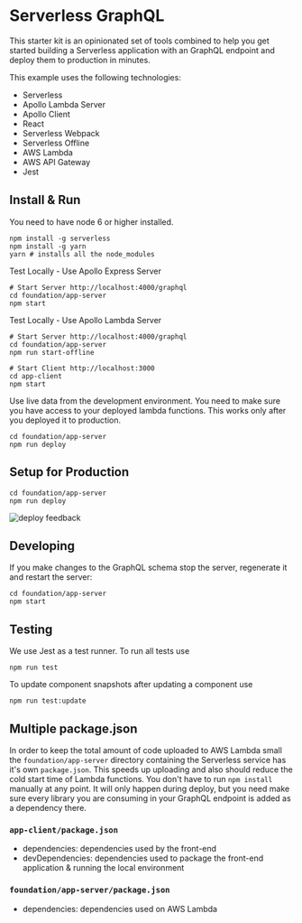 # Serverless GraphQL

This starter kit is an opinionated set of tools combined to help you get started building a Serverless application with an GraphQL endpoint and deploy them to production in minutes.

This example uses the following technologies:

- Serverless
- Apollo Lambda Server
- Apollo Client
- React
- Serverless Webpack
- Serverless Offline
- AWS Lambda
- AWS API Gateway
- Jest

## Install & Run

You need to have node 6 or higher installed.

```
npm install -g serverless
npm install -g yarn
yarn # installs all the node_modules
```

Test Locally - Use Apollo Express Server
```
# Start Server http://localhost:4000/graphql
cd foundation/app-server
npm start
```

Test Locally - Use Apollo Lambda Server
```
# Start Server http://localhost:4000/graphql
cd foundation/app-server
npm run start-offline
```

```
# Start Client http://localhost:3000
cd app-client
npm start
```

Use live data from the development environment. You need to make sure you have access to your deployed lambda functions. This works only after you deployed it to production.

```
cd foundation/app-server
npm run deploy
```

## Setup for Production

```
cd foundation/app-server
npm run deploy
```

![deploy feedback](https://cloud.githubusercontent.com/assets/223045/19171420/6e271150-8bd1-11e6-9b49-e9fa88cac379.png)


## Developing

If you make changes to the GraphQL schema stop the server, regenerate it and restart the server:

```
cd foundation/app-server
npm start
```

## Testing

We use Jest as a test runner. To run all tests use

```
npm run test
```

To update component snapshots after updating a component use

```
npm run test:update
```

## Multiple package.json

In order to keep the total amount of code uploaded to AWS Lambda small the `foundation/app-server` directory containing the Serverless service has it's own `package.json`. This speeds up uploading and also should reduce the cold start time of Lambda functions. You don't have to run `npm install` manually at any point. It will only happen during deploy, but you need make sure every library you are consuming in your GraphQL endpoint is added as a dependency there.

### `app-client/package.json`

- dependencies: dependencies used by the front-end
- devDependencies: dependencies used to package the front-end application & running the local environment

### `foundation/app-server/package.json`

- dependencies: dependencies used on AWS Lambda
